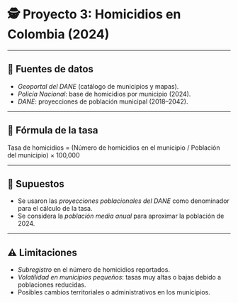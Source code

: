 # 🕵 Proyecto 3: Homicidios en Colombia (2024)
---

## 📌 Fuentes de datos
- *Geoportal del DANE* (catálogo de municipios y mapas).  
- *Policía Nacional*: base de homicidios por municipio (2024).  
- *DANE*: proyecciones de población municipal (2018–2042).  

---

## 📐 Fórmula de la tasa
Tasa de homicidios = (Número de homicidios en el municipio / Población del municipio) × 100,000

---

## 📝 Supuestos
- Se usaron las *proyecciones poblacionales del DANE* como denominador para el cálculo de la tasa.  
- Se considera la *población media anual* para aproximar la población de 2024.  

---

## ⚠ Limitaciones
- *Subregistro* en el número de homicidios reportados.  
- *Volatilidad en municipios pequeños*: tasas muy altas o bajas debido a poblaciones reducidas.  
- Posibles cambios territoriales o administrativos en los municipios.
